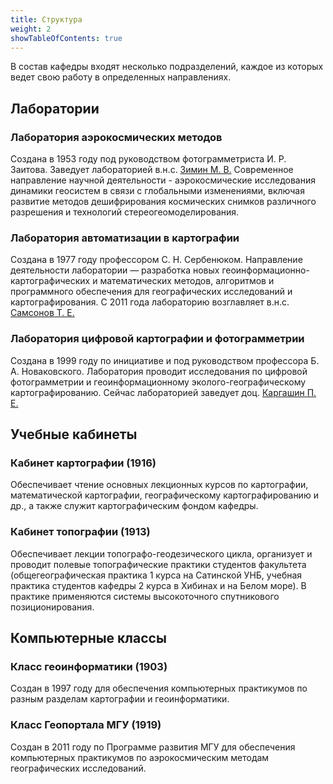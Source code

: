 ```yaml
---
title: Структура
weight: 2
showTableOfContents: true
---
```

В состав кафедры входят несколько подразделений, каждое из которых ведет свою работу в определенных направлениях.

## Лаборатории

### Лаборатория аэрокосмических методов

Создана в 1953 году под руководством фотограмметриста И. Р. Заитова.  Заведует лабораторией в.н.с. [Зимин М. В.](../staff/zimin) Современное направление научной деятельности - аэрокосмические исследования динамики геосистем в связи с глобальными изменениями, включая развитие методов дешифрирования космических снимков различного разрешения и технологий стереогеомоделирования.

### Лаборатория автоматизации в картографии

Создана в 1977 году профессором С. Н. Сербенюком. Направление деятельности лаборатории — разработка новых геоинформационно-картографических и математических методов, алгоритмов и программного обеспечения для географических исследований и картографирования. С 2011 года лабораторию возглавляет в.н.с. [Самсонов Т. Е.](../staff/samsonov)

### Лаборатория цифровой картографии и фотограмметрии

Создана в 1999 году по инициативе и под руководством профессора Б. А. Новаковского. Лаборатория проводит исследования по цифровой фотограмметрии и геоинформационному эколого-географическому картографированию. Сейчас лабораторией заведует доц. [Каргашин П. Е.](../staff/kargashin)

## Учебные кабинеты

### Кабинет картографии (1916)

Обеспечивает чтение основных лекционных курсов по картографии, математической картографии, географическому картографированию и др., а также служит картографическим фондом кафедры.

### Кабинет топографии (1913)

Обеспечивает лекции топографо-геодезического цикла, организует и проводит полевые топографические практики студентов факультета (общегеографическая практика 1 курса на Сатинской УНБ, учебная практика студентов кафедры 2 курса в Хибинах и на Белом море). В практике применяются системы высокоточного спутникового позиционирования.

## Компьютерные классы

### Класс геоинформатики (1903)

Создан в 1997 году для обеспечения компьютерных практикумов по разным разделам картографии и геоинформатики.

### Класс Геопортала МГУ (1919)

Создан в 2011 году по Программе развития МГУ для обеспечения компьютерных практикумов по аэрокосмическим методам географических исследований.